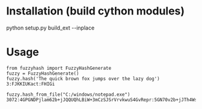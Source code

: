 # Installation (build cython modules)

python setup.py build_ext --inplace

# Usage
```
from fuzzyhash import FuzzyHashGenerate
fuzzy = FuzzyHashGenerate()
fuzzy.hash('The quick brown fox jumps over the lazy dog')
3:FJKKIUKact:FHIGi

fuzzy.hash_from_file("C:/windows/notepad.exe")
3072:4GPGNDPjlam62b+jJQQUQhLBiW+3mCzSJSrVrvkwuS4GvRepr:5GN70v2b+jJTh4WsmCz8SVrfvpK:"C:/windows/notepad.exe"
```
